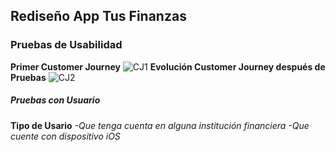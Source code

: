 ## Rediseño App Tus Finanzas
### Pruebas de Usabilidad
**Primer Customer Journey**
![CJ1](https://i.imgur.com/V1Uo4DD.jpg)
**Evolución Customer Journey después de Pruebas**
![CJ2](https://i.imgur.com/mdIodns.jpg)
##### Pruebas con Usuario
**Tipo de Usario**
*-Que tenga cuenta en alguna institución financiera*
*-Que cuente con dispositivo iOS*
